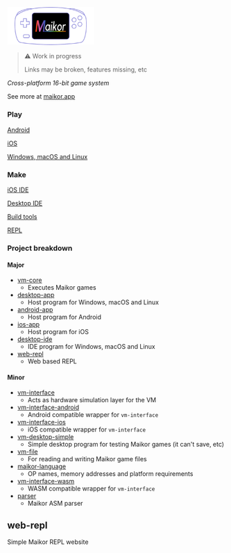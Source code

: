 <img alt="Maikor" src="https://github.com/MaikorAppPublic/.github/raw/main/profile/controller_with_logo_blue.png?raw=true" width="200">

>⚠️ Work in progress
>
> Links may be broken, features missing, etc

*Cross-platform 16-bit game system*

See more at [maikor.app](https://maikor.app)

### Play

[Android](https://github.com/MaikorAppPublic/android-app)

[iOS](https://github.com/MaikorAppPublic/ios-app)

[Windows, macOS and Linux](https://github.com/MaikorAppPublic/desktop-app)

### Make

[iOS IDE](https://github.com/MaikorAppPublic/ios-app)

[Desktop IDE](https://github.com/MaikorAppPublic/desktop-ide)

[Build tools](https://github.com/MaikorAppPublic/build-tools)

[REPL](https://play.vm.maikor.app)

### Project breakdown

#### Major
* [vm-core](https://github.com/MaikorAppPublic/vm-core)
    * Executes Maikor games
* [desktop-app](https://github.com/MaikorAppPublic/desktop-app)
    * Host program for Windows, macOS and Linux
* [android-app](https://github.com/MaikorAppPublic/android-app)
    * Host program for Android
* [ios-app](https://github.com/MaikorAppPublic/ios-app)
    * Host program for iOS
* [desktop-ide](https://github.com/MaikorAppPublic/desktop-ide)
    * IDE program for Windows, macOS and Linux
* [web-repl](https://github.com/MaikorAppPublic/web-repl)
    * Web based REPL

#### Minor
* [vm-interface](https://github.com/MaikorAppPublic/vm-interface)
    * Acts as hardware simulation layer for the VM
* [vm-interface-android](https://github.com/MaikorAppPublic/vm-interface-android)
    * Android compatible wrapper for `vm-interface`
* [vm-interface-ios](https://github.com/MaikorAppPublic/vm-interface-ios)
    * iOS compatible wrapper for `vm-interface`
* [vm-desktop-simple](https://github.com/MaikorAppPublic/vm-desktop-simple)
    * Simple desktop program for testing Maikor games (it can't save, etc)
* [vm-file](https://github.com/MaikorAppPublic/vm-file)
    * For reading and writing Maikor game files
* [maikor-language](https://github.com/MaikorAppPublic/language)
    * OP names, memory addresses and platform requirements
* [vm-interface-wasm](https://github.com/MaikorAppPublic/vm-interface-wasm)
    * WASM compatible wrapper for `vm-interface`
* [parser](https://github.com/MaikorAppPublic/parser)
    * Maikor ASM parser


## web-repl

Simple Maikor REPL website